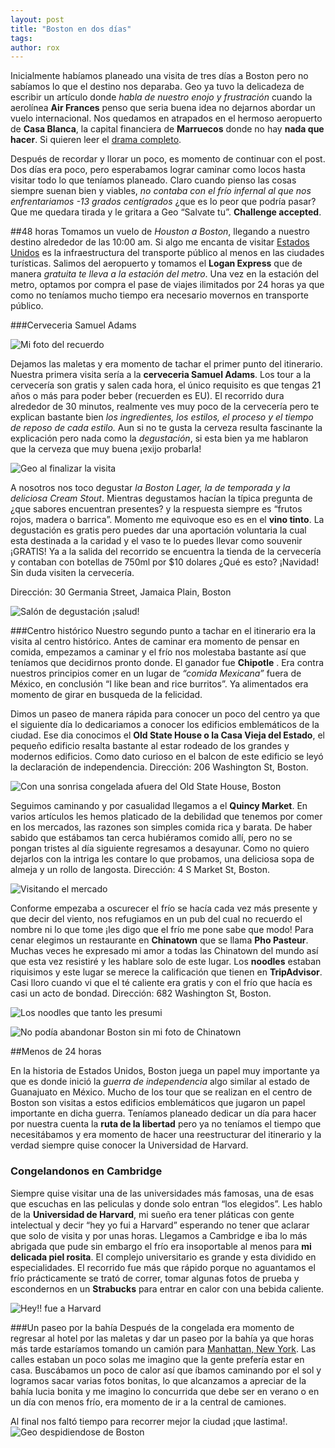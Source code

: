 ```yaml
---
layout: post
title: "Boston en dos días"
tags: 
author: rox
---
```

Inicialmente habíamos planeado una visita de tres días a Boston pero no sabíamos lo que el destino nos deparaba. Geo ya tuvo la delicadeza de escribir un artículo donde *habla de nuestro enojo y frustración* cuando la aerolínea **Air Frances** penso que seria buena idea no dejarnos abordar un vuelo internacional. Nos quedamos en atrapados en el hermoso aeropuerto de **Casa Blanca**, la capital financiera de **Marruecos** donde no hay **nada que hacer**. Si quieren leer el [drama completo](/air-france-y-sus-giros).

Después de recordar y llorar un poco, es momento de continuar con el post. Dos días era poco, pero esperabamos lograr caminar como locos hasta visitar todo lo que teníamos planeado. Claro cuando pienso las cosas siempre suenan bien y viables, *no contaba con el frío infernal al que nos enfrentariamos -13 grados centígrados* ¿que es lo peor que podría pasar? Que me quedara tirada y le gritara a Geo “Salvate tu”. **Challenge accepted**.

##48 horas
Tomamos un vuelo de *Houston a Boston*, llegando a nuestro destino alrededor de las 10:00 am. Si algo me encanta de visitar [Estados Unidos](/tag/estados-unidos) es la infraestructura del transporte público al menos en las ciudades turísticas. Salimos del aeropuerto y tomamos el **Logan Express** que de manera *gratuita te lleva a la estación del metro*. Una vez en la estación del metro, optamos por compra el pase de viajes ilimitados por 24 horas ya que como no teníamos mucho tiempo era necesario movernos en transporte público.

###Cerveceria Samuel Adams

![Mi foto del recuerdo](/content/images/2015/04/2015-01-07-13-05-25.jpg)

Dejamos las maletas y era momento de tachar el primer punto del itinerario. Nuestra primera visita sería a la **cerveceria Samuel Adams**. Los tour a la cervecería son gratis y salen cada hora, el único requisito es que tengas 21 años o más para poder beber (recuerden es EU). El recorrido dura alrededor de 30 minutos, realmente ves muy poco de la cervecería pero te explican bastante bien *los ingredientes, los estilos, el proceso y el tiempo de reposo de cada estilo.* Aun si no te gusta la cerveza resulta fascinante la explicación pero nada como la *degustación*, si esta bien ya me hablaron que la cerveza que muy buena ¡exijo probarla!

![Geo al finalizar la visita](/content/images/2015/04/2015-01-07-14-10-20.jpg)

A nosotros nos toco degustar *la Boston Lager, la de temporada y la deliciosa Cream Stout*. Mientras degustamos hacían la típica pregunta de ¿que sabores encuentran presentes? y la respuesta siempre es “frutos rojos, madera o barrica”. Momento me equivoque eso es en el **vino tinto**. La degustación es gratis pero puedes dar una aportación voluntaria la cual esta destinada a la caridad y el vaso te lo puedes llevar como souvenir ¡GRATIS! Ya a la salida del recorrido se encuentra la tienda de la cervecería y contaban con botellas de 750ml por $10 dolares ¿Qué es esto? ¡Navidad! Sin duda visiten la cervecería. 

Dirección: 30 Germania Street, Jamaica Plain, Boston

![Salón de degustación ¡salud!](/content/images/2015/04/2015-01-07-13-27-56.jpg)

###Centro histórico
Nuestro segundo punto a tachar en el itinerario era la visita al centro histórico. Antes de caminar era momento de pensar en comida, empezamos a caminar y el frío nos molestaba bastante así que teníamos que decidirnos pronto donde. El ganador fue **Chipotle** . Era contra nuestros principios comer en un lugar de *“comida Mexicana”* fuera de México, en conclusión “I like bean and rice burritos”. Ya alimentados era momento de girar en busqueda de la felicidad.

Dimos un paseo de manera rápida para conocer un poco del centro ya que el siguiente día lo dedicariamos a conocer los edificios emblemáticos de la ciudad. Ese dia conocimos el **Old State House o la Casa Vieja del Estado**, el pequeño edificio resalta bastante al estar rodeado de los grandes y modernos edificios. Como dato curioso en el balcon de este edificio se leyó la declaración de independencia. Dirección: 206 Washington St, Boston.

![Con una sonrisa congelada afuera del Old State House, Boston](/content/images/2015/04/2015-01-07-15-14-04.jpg)

Seguimos caminando y por casualidad llegamos a el **Quincy Market**. En varios artículos les hemos platicado de la debilidad que tenemos por comer en los mercados, las razones son simples comida rica y barata. De haber sabido que estábamos tan cerca hubiéramos comido allí, pero no se pongan tristes al día siguiente regresamos a desayunar. Como no quiero dejarlos con la intriga les contare lo que probamos, una deliciosa sopa de almeja y un rollo de langosta. Dirección: 4 S Market St, Boston.

![Visitando el mercado](/content/images/2015/04/2015-01-07-15-20-19.jpg)

Conforme empezaba a oscurecer el frío se hacía cada vez más presente y que decir del viento, nos refugiamos en un pub del cual no recuerdo el nombre ni lo que tome ¡les digo que el frío me pone sabe que modo! Para cenar elegimos un restaurante en **Chinatown** que se llama **Pho Pasteur**. Muchas veces he expresado mi amor a todas las Chinatown del mundo así que esta vez resistiré y les hablare solo de este lugar. Los **noodles** estaban riquisimos y este lugar se merece la calificación que tienen en **TripAdvisor**. Casi lloro cuando vi que el té caliente era gratis y con el frío que hacía es casi un acto de bondad. Dirección: 682 Washington St, Boston.

![Los noodles que tanto les presumi](/content/images/2015/04/2015-01-07-19-52-13.jpg)

![No podía abandonar Boston sin mi foto de Chinatown](/content/images/2015/04/2015-01-08-12-14-06.jpg)

##Menos de 24 horas

En la historia de Estados Unidos, Boston juega un papel muy importante ya que es donde inició la *guerra de independencia* algo similar al estado de Guanajuato en México. Mucho de los tour que se realizan en el centro de Boston son visitas a estos edificios emblemáticos que jugaron un papel importante en dicha guerra. Teníamos planeado dedicar un día para hacer por nuestra cuenta la **ruta de la libertad** pero ya no teníamos el tiempo que necesitábamos y era momento de hacer una reestructurar del itinerario y la verdad siempre quise conocer la Universidad de Harvard.

### Congelandonos en Cambridge
Siempre quise visitar una de las universidades más famosas, una de esas que escuchas en las peliculas y donde solo entran “los elegidos”. Les hablo de la **Universidad de Harvard**, mi sueño era tener pláticas con gente intelectual y decir “hey yo fui a Harvard” esperando no tener que aclarar que solo de visita y por unas horas. Llegamos a Cambridge e iba lo más abrigada que pude sin embargo el frío era insoportable al menos para **mi delicada piel rosita**. El complejo universitario es grande y esta dividido en especialidades. El recorrido fue más que rápido porque no aguantamos el frío prácticamente se trató de correr, tomar algunas fotos de prueba y escondernos en un **Strabucks** para entrar en calor con una bebida caliente.

![Hey!! fue a Harvard](/content/images/2015/04/2015-01-08-08-12-11.jpg)

###Un paseo por la bahía
Después de la congelada era momento de regresar al hotel por las maletas y dar un paseo por la bahía ya que horas más tarde estaríamos tomando un camión para [Manhattan, New York](/tag/new-york/). Las calles estaban un poco solas me imagino que la gente prefería estar en casa. Buscábamos un poco de calor así que íbamos caminando por el sol y logramos sacar varias fotos bonitas, lo que alcanzamos a apreciar de la bahía lucia bonita y me imagino lo concurrida que debe ser en verano o en un día con menos frío, era momento de ir a la central de camiones. 

Al final nos faltó tiempo para recorrer mejor la ciudad ¡que lastima!.
![Geo despidiendose de Boston](/content/images/2015/04/2015-01-08-11-02-28.jpg)

